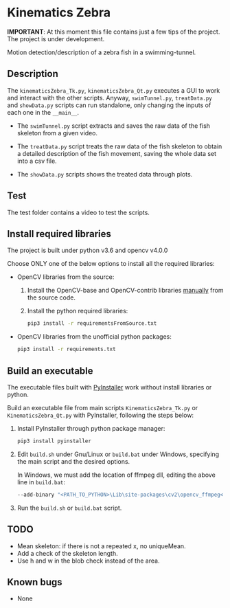 # Kinematics Zebra

**IMPORTANT**: At this moment this file contains just a few tips of the project. The project is under development.

Motion detection/description of a zebra fish in a swimming-tunnel. 

## Description

The `kinematicsZebra_Tk.py`, `kinematicsZebra_Qt.py` executes a GUI to work and interact with the other scripts. Anyway, `swimTunnel.py`, `treatData.py` and `showData.py` scripts can run standalone, only changing the inputs of each one in the `__main__`.

* The `swimTunnel.py` script extracts and saves the raw data of the fish skeleton from a given video.

* The `treatData.py` script treats the raw data of the fish skeleton to obtain a detailed description of the fish movement, saving the whole data set into a csv file.

* The `showData.py` scripts shows the treated data through plots.

## Test

The test folder contains a video to test the scripts.

## Install required libraries

The project is built under python v3.6 and opencv v4.0.0

Choose ONLY one of the below options to install all the required libraries:

* OpenCV libraries from the source:
  1. Install the OpenCV-base and OpenCV-contrib libraries [manually](https://docs.opencv.org/3.4.5/d7/d9f/tutorial_linux_install.html) from the source code. 

  2. Install the python required libraries:
      ```bash
      pip3 install -r requirementsFromSource.txt
      ```
* OpenCV libraries from the unofficial python packages:
    ```bash
    pip3 install -r requirements.txt
    ```
## Build an executable

The executable files built with [PyInstaller](http://www.pyinstaller.org/) work without install libraries or python.

Build an executable file from main scripts `KinematicsZebra_Tk.py` or `KinematicsZebra_Qt.py` with PyInstaller, following the steps below:

1. Install PyInstaller through python package manager:

   ```bash
   pip3 install pyinstaller
   ```

2. Edit `build.sh` under Gnu/Linux or `build.bat` under Windows, specifying the main script and the desired options.
    
    In Windows, we must add the location of ffmpeg dll, editing the above line in `build.bat`:
    ```bash
    --add-binary "<PATH_TO_PYTHON>\Lib\site-packages\cv2\opencv_ffmpeg<VERSION_ARCH>.dll;."
    ```
3. Run the `build.sh` or `build.bat` script.

## TODO

- Mean skeleton: if there is not a repeated x, no uniqueMean.
- Add a check of the skeleton length.
- Use h and w in the blob check instead of the area.

## Known bugs

+ None
